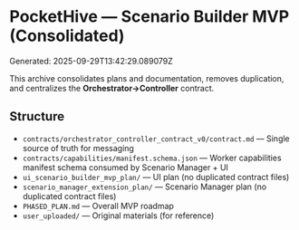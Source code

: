 
# PocketHive — Scenario Builder MVP (Consolidated)
Generated: 2025-09-29T13:42:29.089079Z

This archive consolidates plans and documentation, removes duplication, and centralizes the **Orchestrator→Controller** contract.

## Structure
- `contracts/orchestrator_controller_contract_v0/contract.md` — Single source of truth for messaging
- `contracts/capabilities/manifest.schema.json` — Worker capabilities manifest schema consumed by Scenario Manager + UI
- `ui_scenario_builder_mvp_plan/` — UI plan (no duplicated contract files)
- `scenario_manager_extension_plan/` — Scenario Manager plan (no duplicated contract files)
- `PHASED_PLAN.md` — Overall MVP roadmap
- `user_uploaded/` — Original materials (for reference)
